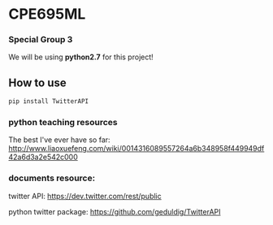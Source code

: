 # CPE695ML
### Special Group 3

We will be using **python2.7** for this project!

## How to use


~~~bash
pip install TwitterAPI
~~~


### python teaching resources

The best I've ever have so far: <http://www.liaoxuefeng.com/wiki/0014316089557264a6b348958f449949df42a6d3a2e542c000>

### documents resource:

twitter API: <https://dev.twitter.com/rest/public>

python twitter package: <https://github.com/geduldig/TwitterAPI>




